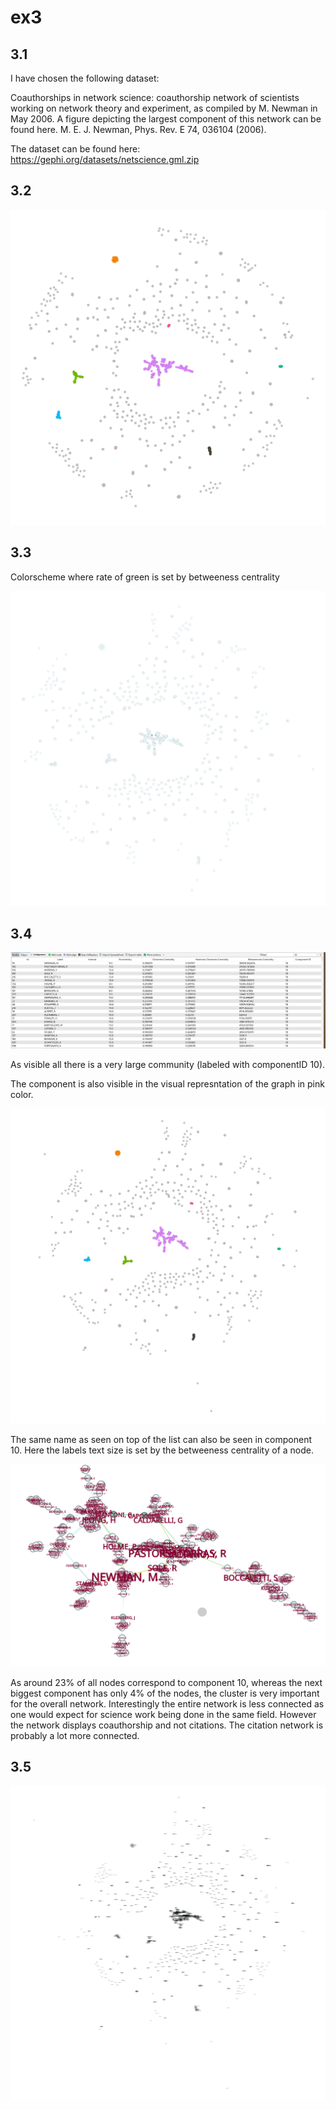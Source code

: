 # ex3

## 3.1
I have chosen the following dataset:

Coauthorships in network science: coauthorship network of scientists working on network theory and experiment, as compiled by M. Newman in May 2006. A figure depicting the largest component of this network can be found here. M. E. J. Newman, Phys. Rev. E 74, 036104 (2006).

The dataset can be found here: https://gephi.org/datasets/netscience.gml.zip

## 3.2 

![components](components.png)

## 3.3
Colorscheme where rate of green is set by betweeness centrality

![components](centrality.png)

## 3.4
![components](table.png)

As visible all there is a very large community (labeled with componentID 10). 

The component is also visible in the visual represntation of the graph in pink color.

![components](component10.png)

The same name as seen on top of the list can also be seen in component 10. Here the labels text size is set by the betweeness centrality of a node.

![components](names.png)

As around 23% of all nodes correspond to component 10, whereas the next biggest component has only 4% of the nodes, the cluster is very important for the overall network.
Interestingly the entire network is less connected as one would expect for science work being done in the same field. However the network displays coauthorship and not citations. The citation network is probably a lot more connected.

## 3.5


![components](final.png)